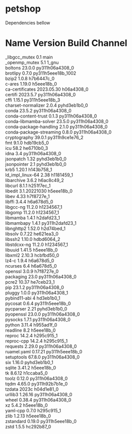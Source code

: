 # petshop
















Dependencies bellow
# Name                    Version                   Build  Channel
_libgcc_mutex             0.1                        main  
_openmp_mutex             5.1                       1_gnu  
boltons                   23.0.0          py311h06a4308_0  
brotlipy                  0.7.0           py311h5eee18b_1002  
bzip2                     1.0.8                h7b6447c_0  
c-ares                    1.19.0               h5eee18b_0  
ca-certificates           2023.05.30           h06a4308_0  
certifi                   2023.5.7        py311h06a4308_0  
cffi                      1.15.1          py311h5eee18b_3  
charset-normalizer        2.0.4              pyhd3eb1b0_0  
conda                     23.5.2          py311h06a4308_0  
conda-content-trust       0.1.3           py311h06a4308_0  
conda-libmamba-solver     23.5.0          py311h06a4308_0  
conda-package-handling    2.1.0           py311h06a4308_0  
conda-package-streaming   0.8.0           py311h06a4308_0  
cryptography              39.0.1          py311h9ce1e76_2  
fmt                       9.1.0                hdb19cb5_0  
icu                       58.2                 he6710b0_3  
idna                      3.4             py311h06a4308_0  
jsonpatch                 1.32               pyhd3eb1b0_0  
jsonpointer               2.1                pyhd3eb1b0_0  
krb5                      1.20.1               h143b758_1  
ld_impl_linux-64          2.38                 h1181459_1  
libarchive                3.6.2                h6ac8c49_2  
libcurl                   8.1.1                h251f7ec_1  
libedit                   3.1.20221030         h5eee18b_0  
libev                     4.33                 h7f8727e_1  
libffi                    3.4.4                h6a678d5_0  
libgcc-ng                 11.2.0               h1234567_1  
libgomp                   11.2.0               h1234567_1  
libmamba                  1.4.1                h2dafd23_1  
libmambapy                1.4.1           py311h2dafd23_1  
libnghttp2                1.52.0               h2d74bed_1  
libsolv                   0.7.22               he621ea3_0  
libssh2                   1.10.0               hdbd6064_2  
libstdcxx-ng              11.2.0               h1234567_1  
libuuid                   1.41.5               h5eee18b_0  
libxml2                   2.10.3               hcbfbd50_0  
lz4-c                     1.9.4                h6a678d5_0  
ncurses                   6.4                  h6a678d5_0  
openssl                   3.0.9                h7f8727e_0  
packaging                 23.0            py311h06a4308_0  
pcre2                     10.37                he7ceb23_1  
pip                       23.1.2          py311h06a4308_0  
pluggy                    1.0.0           py311h06a4308_1  
pybind11-abi              4                    hd3eb1b0_1  
pycosat                   0.6.4           py311h5eee18b_0  
pycparser                 2.21               pyhd3eb1b0_0  
pyopenssl                 23.0.0          py311h06a4308_0  
pysocks                   1.7.1           py311h06a4308_0  
python                    3.11.4               h955ad1f_0  
readline                  8.2                  h5eee18b_0  
reproc                    14.2.4               h295c915_1  
reproc-cpp                14.2.4               h295c915_1  
requests                  2.29.0          py311h06a4308_0  
ruamel.yaml               0.17.21         py311h5eee18b_0  
setuptools                67.8.0          py311h06a4308_0  
six                       1.16.0             pyhd3eb1b0_1  
sqlite                    3.41.2               h5eee18b_0  
tk                        8.6.12               h1ccaba5_0  
toolz                     0.12.0          py311h06a4308_0  
tqdm                      4.65.0          py311h92b7b1e_0  
tzdata                    2023c                h04d1e81_0  
urllib3                   1.26.16         py311h06a4308_0  
wheel                     0.38.4          py311h06a4308_0  
xz                        5.4.2                h5eee18b_0  
yaml-cpp                  0.7.0                h295c915_1  
zlib                      1.2.13               h5eee18b_0  
zstandard                 0.19.0          py311h5eee18b_0  
zstd                      1.5.5                hc292b87_0  
